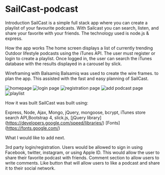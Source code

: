 # SailCast-podcast

Introduction
SailCast is a simple full stack app where you can create a playlist of your favourite podcasts. With Sailcast you can search, listen, and share your favorite with your friends.  The technology used is node.js & express.


How the app works
The home screen displays a list of currently trending Outdoor lifestyle podcasts using the iTunes API. The user must register or login to create a playlist. Once logged in, the user can search the iTunes database with the results displayed in a carousel by slick.

Wireframing with Balsamiq
 Balsamiq was used to create the wire frames. to plan the app. This assisted with the fast and easy planning of SailCast.  

![homepage](https://user-images.githubusercontent.com/37077854/41729480-4dffbbd2-7547-11e8-80f6-e5bc8fd32228.png)
![login page](https://user-images.githubusercontent.com/37077854/41729484-51738118-7547-11e8-9452-16f937c8f219.png)
![registration page](https://user-images.githubusercontent.com/37077854/41729489-537a0d88-7547-11e8-8664-77e8bfe4742e.png)
![add podcast page](https://user-images.githubusercontent.com/37077854/41729490-54d8854c-7547-11e8-96e4-4059e6c1830f.png)
![playlist](https://user-images.githubusercontent.com/37077854/41729493-55e7c2a4-7547-11e8-93bf-2e4f5e01406e.png)

How it was built
SailCast was built using:

Express, Node, Ajax, Mongo, jQuery, mongoose, bcrypt, iTunes store search API,Bootstrap 4, slick.js,
[jQuery library] (https://developers.google.com/speed/libraries/)
[Fonts] (https://fonts.google.com/)


What I would like to add next.

3rd party login/registration.  Users would be allowed to sign in using Facebook, twitter, instagram, or using Apple ID.  This would allow the user to share their favorite podcast with friends.
Comment section to allow users to write comments.
Like button that will allow users to like a podcast and share it to their social network. 
